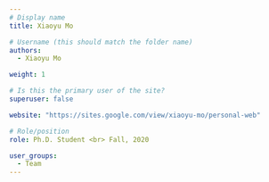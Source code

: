 ```yaml
---
# Display name
title: Xiaoyu Mo

# Username (this should match the folder name)
authors:
  - Xiaoyu Mo

weight: 1

# Is this the primary user of the site?
superuser: false

website: "https://sites.google.com/view/xiaoyu-mo/personal-web"

# Role/position
role: Ph.D. Student <br> Fall, 2020

user_groups:
  - Team
---
```

